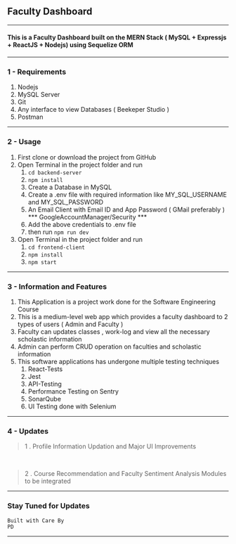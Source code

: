 ## Faculty Dashboard
---
#### This is a Faculty Dashboard built on the MERN Stack ( MySQL + Expressjs + ReactJS + Nodejs) using Sequelize ORM 

---
### 1 - Requirements 
1. Nodejs
2. MySQL Server
2. Git
4. Any interface to view Databases ( Beekeper Studio )
5. Postman
---
### 2 - Usage 
1. First clone or download the project from GitHub
2. Open Terminal in the project folder and run
   1. `cd backend-server`
   2. `npm install`
   3. Create a Database in MySQL
   4. Create a .env file with required information like MY_SQL_USERNAME and MY_SQL_PASSWORD
   5. An Email Client with Email ID and App Password ( GMail preferably ) *** GoogleAccountManager/Security ***
   6. Add the above credentials to .env file
   7. then run `npm run dev`
3. Open Terminal in the project folder and run
   1. `cd frontend-client`
   2. `npm install`
   3. `npm start` 

---
### 3 - Information and Features 
1. This Application is a project work done for the Software Engineering Course
2. This is a medium-level web app which provides a faculty dashboard to 2 types of users ( Admin and Faculty )
3. Faculty can updates classes , work-log and view all the necessary scholastic information
4. Admin can perform CRUD operation on faculties and scholastic information
5. This software applications has undergone multiple testing techniques
   1. React-Tests
   2. Jest
   3. API-Testing
   4. Performance Testing on Sentry
   5. SonarQube
   6. UI Testing done with Selenium 
---
### 4 - Updates 

> 1 . Profile Information Updation and Major UI Improvements
<br/>

> 2 . Course Recommendation and Faculty Sentiment Analysis Modules to be integrated

---
### Stay Tuned for Updates 
```
Built with Care By
PD
```
---
